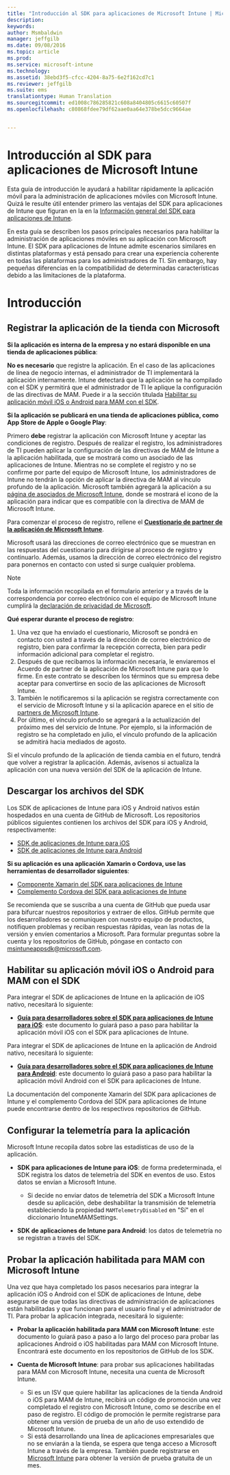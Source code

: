 ```yaml
---
title: "Introducción al SDK para aplicaciones de Microsoft Intune | Microsoft Intune"
description: 
keywords: 
author: Msmbaldwin
manager: jeffgilb
ms.date: 09/08/2016
ms.topic: article
ms.prod: 
ms.service: microsoft-intune
ms.technology: 
ms.assetid: 38ebd3f5-cfcc-4204-8a75-6e2f162cd7c1
ms.reviewer: jeffgilb
ms.suite: ems
translationtype: Human Translation
ms.sourcegitcommit: ed1008c786285821c608a8404805c6615c60507f
ms.openlocfilehash: c80868fdee79df62aae0aa64e378be5dcc9664ae


---
```


# Introducción al SDK para aplicaciones de Microsoft Intune

Esta guía de introducción le ayudará a habilitar rápidamente la aplicación móvil para la administración de aplicaciones móviles con Microsoft Intune. Quizá le resulte útil entender primero las ventajas del SDK para aplicaciones de Intune que figuran en la en la [Información general del SDK para aplicaciones de Intune](intune-app-sdk.md).

En esta guía se describen los pasos principales necesarios para habilitar la administración de aplicaciones móviles en su aplicación con Microsoft Intune. El SDK para aplicaciones de Intune admite escenarios similares en distintas plataformas y está pensado para crear una experiencia coherente en todas las plataformas para los administradores de TI. Sin embargo, hay pequeñas diferencias en la compatibilidad de determinadas características debido a las limitaciones de la plataforma.

# Introducción

## Registrar la aplicación de la tienda con Microsoft

**Si la aplicación es interna de la empresa y no estará disponible en una tienda de aplicaciones pública**:

**No es necesario** que registre la aplicación. En el caso de las aplicaciones de línea de negocio internas, el administrador de TI implementará la aplicación internamente. Intune detectará que la aplicación se ha compilado con el SDK y permitirá que el administrador de TI le aplique la configuración de las directivas de MAM. Puede ir a la sección titulada [Habilitar su aplicación móvil iOS o Android para MAM con el SDK](#enable-your-ios-or-android-mobile-app-for-mam-with-the-sdk).

**Si la aplicación se publicará en una tienda de aplicaciones pública, como App Store de Apple o Google Play**: 

Primero **debe** registrar la aplicación con Microsoft Intune y aceptar las condiciones de registro. Después de realizar el registro, los administradores de TI pueden aplicar la configuración de las directivas de MAM de Intune a la aplicación habilitada, que se mostrará como un asociado de las aplicaciones de Intune. Mientras no se complete el registro y no se confirme por parte del equipo de Microsoft Intune, los administradores de Intune no tendrán la opción de aplicar la directiva de MAM al vínculo profundo de la aplicación. Microsoft también agregará la aplicación a su [página de asociados de Microsoft Intune](https://www.microsoft.com/en-us/cloud-platform/microsoft-intune-apps), donde se mostrará el icono de la aplicación para indicar que es compatible con la directiva de MAM de Microsoft Intune.

Para comenzar el proceso de registro, rellene el **[Cuestionario de partner de la aplicación de Microsoft Intune](https://forms.office.com/Pages/ResponsePage.aspx?id=v4j5cvGGr0GRqy180BHbR6oOVGFZ3pxJmwSN1N_eXwJUQUc5Mkw2UVU0VzI5WkhQOEYyMENWNDBWRS4u)**. 

Microsoft usará las direcciones de correo electrónico que se muestran en las respuestas del cuestionario para dirigirse al proceso de registro y continuarlo. Además, usamos la dirección de correo electrónico del registro para ponernos en contacto con usted si surge cualquier problema.

> [!NOTE]
> Toda la información recopilada en el formulario anterior y a través de la correspondencia por correo electrónico con el equipo de Microsoft Intune cumplirá la [declaración de privacidad de Microsoft](https://www.microsoft.com/en-us/privacystatement/default.aspx).

**Qué esperar durante el proceso de registro**: 

1. Una vez que ha enviado el cuestionario, Microsoft se pondrá en contacto con usted a través de la dirección de correo electrónico de registro, bien para confirmar la recepción correcta, bien para pedir información adicional para completar el registro. 
2. Después de que recibamos la información necesaria, le enviaremos el Acuerdo de partner de la aplicación de Microsoft Intune para que lo firme. En este contrato se describen los términos que su empresa debe aceptar para convertirse en socio de las aplicaciones de Microsoft Intune. 
3. También le notificaremos si la aplicación se registra correctamente con el servicio de Microsoft Intune y si la aplicación aparece en el sitio de [partners de Microsoft Intune](https://www.microsoft.com/en-us/cloud-platform/microsoft-intune-apps). 
4. Por último, el vínculo profundo se agregará a la actualización del próximo mes del servicio de Intune. Por ejemplo, si la información de registro se ha completado en julio, el vínculo profundo de la aplicación se admitirá hacia mediados de agosto. 

Si el vínculo profundo de la aplicación de tienda cambia en el futuro, tendrá que volver a registrar la aplicación. Además, avísenos si actualiza la aplicación con una nueva versión del SDK de la aplicación de Intune.



## Descargar los archivos del SDK

Los SDK de aplicaciones de Intune para iOS y Android nativos están hospedados en una cuenta de GitHub de Microsoft. Los repositorios públicos siguientes contienen los archivos del SDK para iOS y Android, respectivamente:

* [SDK de aplicaciones de Intune para iOS](https://github.com/msintuneappsdk/ms-intune-app-sdk-ios)
* [SDK de aplicaciones de Intune para Android](https://github.com/msintuneappsdk/ms-intune-app-sdk-android)

**Si su aplicación es una aplicación Xamarin o Cordova, use las herramientas de desarrollador siguientes**:

* [Componente Xamarin del SDK para aplicaciones de Intune](https://github.com/msintuneappsdk/intune-app-sdk-xamarin)
* [Complemento Cordova del SDK para aplicaciones de Intune](https://github.com/msintuneappsdk/cordova-plugin-ms-intune-mam)

Se recomienda que se suscriba a una cuenta de GitHub que pueda usar para bifurcar nuestros repositorios y extraer de ellos. GitHub permite que los desarrolladores se comuniquen con nuestro equipo de productos, notifiquen problemas y reciban respuestas rápidas, vean las notas de la versión y envíen comentarios a Microsoft. Para formular preguntas sobre la cuenta y los repositorios de GitHub, póngase en contacto con msintuneappsdk@microsoft.com.





## Habilitar su aplicación móvil iOS o Android para MAM con el SDK

Para integrar el SDK de aplicaciones de Intune en la aplicación de iOS nativo, necesitará lo siguiente: 

* **[Guía para desarrolladores sobre el SDK para aplicaciones de Intune para iOS](intune-app-sdk-ios.md)**: este documento lo guiará paso a paso para habilitar la aplicación móvil iOS con el SDK para aplicaciones de Intune. 


Para integrar el SDK de aplicaciones de Intune en la aplicación de Android nativo, necesitará lo siguiente:

* **[Guía para desarrolladores sobre el SDK para aplicaciones de Intune para Android](intune-app-sdk-android.md)**: este documento lo guiará paso a paso para habilitar la aplicación móvil Android con el SDK para aplicaciones de Intune. 

La documentación del componente Xamarin del SDK para aplicaciones de Intune y el complemento Cordova del SDK para aplicaciones de Intune puede encontrarse dentro de los respectivos repositorios de GitHub. 


## Configurar la telemetría para la aplicación

Microsoft Intune recopila datos sobre las estadísticas de uso de la aplicación.

* **SDK para aplicaciones de Intune para iOS**: de forma predeterminada, el SDK registra los datos de telemetría del SDK en eventos de uso. Estos datos se envían a Microsoft Intune.

    * Si decide no enviar datos de telemetría del SDK a Microsoft Intune desde su aplicación, debe deshabilitar la transmisión de telemetría estableciendo la propiedad `MAMTelemetryDisabled` en "Sí" en el diccionario IntuneMAMSettings.

* **SDK de aplicaciones de Intune para Android**: los datos de telemetría no se registran a través del SDK.

## Probar la aplicación habilitada para MAM con Microsoft Intune

Una vez que haya completado los pasos necesarios para integrar la aplicación iOS o Android con el SDK de aplicaciones de Intune, debe asegurarse de que todas las directivas de administración de aplicaciones están habilitadas y que funcionan para el usuario final y el administrador de TI. Para probar la aplicación integrada, necesitará lo siguiente:

<!--TODO-->

* **Probar la aplicación habilitada para MAM con Microsoft Intune**: este documento lo guiará paso a paso a lo largo del proceso para probar las aplicaciones Android o iOS habilitadas para MAM con Microsoft Intune. Encontrará este documento en los repositorios de GitHub de los SDK.

* **Cuenta de Microsoft Intune**: para probar sus aplicaciones habilitadas para MAM con Microsoft Intune, necesita una cuenta de Microsoft Intune. 
    * Si es un ISV que quiere habilitar las aplicaciones de la tienda Android o iOS para MAM de Intune, recibirá un código de promoción una vez completado el registro con Microsoft Intune, como se describe en el paso de registro. El código de promoción le permite registrarse para obtener una versión de prueba de un año de uso extendido de Microsoft Intune. 
    * Si está desarrollando una línea de aplicaciones empresariales que no se enviarán a la tienda, se espera que tenga acceso a Microsoft Intune a través de la empresa. También puede registrarse en [Microsoft Intune](https://portal.office.com/Signup/Signup.aspx?OfferId=40BE278A-DFD1-470a-9EF7-9F2596EA7FF9&dl=INTUNE_A&ali=1#0) para obtener la versión de prueba gratuita de un mes.




<!--HONumber=Nov16_HO1-->


